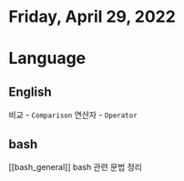 # Friday, April 29, 2022
# Language
## English
비교 - `Comparison`
연산자 - `Operator`
## bash
[[bash_general]]
bash 관련 문법 정리  